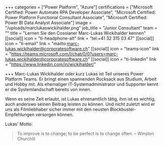 +++
categories = ["Power Platform", "Azure"]
certifications = ["Microsoft Certified: Power Automate RPA Developer Associate", "Microsoft Certified: Power Platform Functional Consultant Associate", "Microsoft Certified: Power BI Data Analyst Associate"]
image = "/uploads/marclukaswickihalder.png"
job_title = "Junior Consultant"
team = ""
title = "Lernen Sie den Cosoianer Marc-Lukas Wickihalder kennen"
[[social]]
icon = "ti-headphone-alt"
link = "tel:+41 32 315 03 47"
[[social]]
icon = "ti-email"
link = "mailto:marc-lukas.wickihalder@corporatesoftware.ch"
[[social]]
icon = "teams-icon"
link = "https://teams.microsoft.com/l/chat/0/0?users=marc-lukas.wickihalder@corporatesoftware.ch"
[[social]]
icon = "ti-linkedin"
link = "https://www.linkedin.com/in/wickihalder/"

+++
Marc-Lukas Wickihalder oder kurz Lukas ist Teil unseres Power Platform Teams. Er bringt einen spannenden Rucksack aus Studium, Arbeit und Hobby mit. Als ehemaliger IT-Systemadministrator und Supporter kennt er die Systemlandschaft bereits von innen. 

Wenn es seine Zeit erlaubt, ist Lukas ehrenamtlich tätig, ihm ist es wichtig, auch anderswo seinen Beitrag leisten zu können. Und nicht zuletzt wird er uns als Filmliebhaber sicher immer mit den neusten Blockbuster-Empfehlungen versorgen können.

Lukas' Motto:

> To improve is to change; to be perfect is to change often. – Winston Churchill